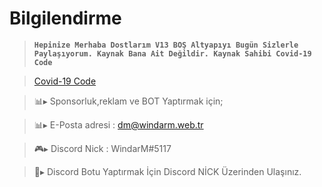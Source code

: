 # **Bilgilendirme**

> **`Hepinize Merhaba Dostlarım V13 BOŞ Altyapıyı Bugün Sizlerle Paylaşıyorum. Kaynak Bana Ait Değildir. Kaynak Sahibi Covid-19 Code`**

> [Covid-19 Code](https://discord.gg/ZY645Qp2aw)

> 📊▸ Sponsorluk,reklam ve BOT Yaptırmak için;

> 📊▸ E-Posta adresi : dm@windarm.web.tr

> 🎮▸ Discord Nick : WindarM#5117

> 📝▸ Discord Botu Yaptırmak İçin Discord NİCK Üzerinden Ulaşınız.
